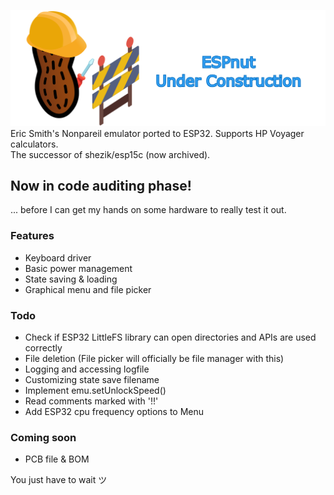 [![](markdownAssets/banner.png)](https://github.com/shezik/espnut)  
Eric Smith's Nonpareil emulator ported to ESP32. Supports HP Voyager calculators.  
The successor of shezik/esp15c (now archived).

## Now in code auditing phase!
... before I can get my hands on some hardware to really test it out.

### Features
- Keyboard driver
- Basic power management
- State saving & loading
- Graphical menu and file picker

### Todo
- Check if ESP32 LittleFS library can open directories and APIs are used correctly
- File deletion (File picker will officially be file manager with this)
- Logging and accessing logfile
- Customizing state save filename
- Implement emu.setUnlockSpeed()
- Read comments marked with '!!'
- Add ESP32 cpu frequency options to Menu

### Coming soon
- PCB file & BOM

You just have to wait ツ  
